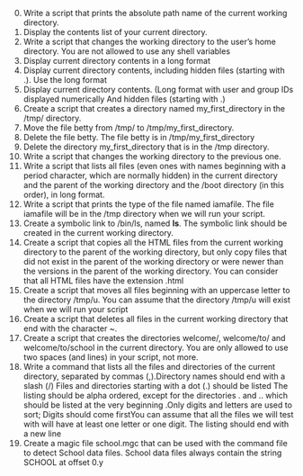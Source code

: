 0. Write a script that prints the absolute path name of the current working directory.
1. Display the contents list of your current directory.
2. Write a script that changes the working directory to the user’s home directory. You are not allowed to use any shell variables
3. Display current directory contents in a long format
4. Display current directory contents, including hidden files (starting with .). Use the long format
5. Display current directory contents. (Long format with user and group IDs displayed numerically And hidden files (starting with .)
6. Create a script that creates a directory named my_first_directory in the /tmp/ directory.
7. Move the file betty from /tmp/ to /tmp/my_first_directory.
8. Delete the file betty. The file betty is in /tmp/my_first_directory
9. Delete the directory my_first_directory that is in the /tmp directory.
10. Write a script that changes the working directory to the previous one.
11. Write a script that lists all files (even ones with names beginning with a period character, which are normally hidden) in the current directory and the parent of the working directory and the /boot directory (in this order), in long format.
12. Write a script that prints the type of the file named iamafile. The file iamafile will be in the /tmp directory when we will run your script.
13. Create a symbolic link to /bin/ls, named __ls__. The symbolic link should be created in the current working directory.
14. Create a script that copies all the HTML files from the current working directory to the parent of the working directory, but only copy files that did not exist in the parent of the working directory or were newer than the versions in the parent of the working directory. You can consider that all HTML files have the extension .html
15. Create a script that moves all files beginning with an uppercase letter to the directory /tmp/u. You can assume that the directory /tmp/u will exist when we will run your script
16. Create a script that deletes all files in the current working directory that end with the character ~.
17. Create a script that creates the directories welcome/, welcome/to/ and welcome/to/school in the current directory. You are only allowed to use two spaces (and lines) in your script, not more.
18. Write a command that lists all the files and directories of the current directory, separated by commas (,).Directory names should end with a slash (/) Files and directories starting with a dot (.) should be listed The listing should be alpha ordered, except for the directories . and .. which should be listed at the very beginning .Only digits and letters are used to sort; Digits should come firstYou can assume that all the files we will test with will have at least one letter or one digit. The listing should end with a new line
19. Create a magic file school.mgc that can be used with the command file to detect School data files. School data files always contain the string SCHOOL at offset 0.y

